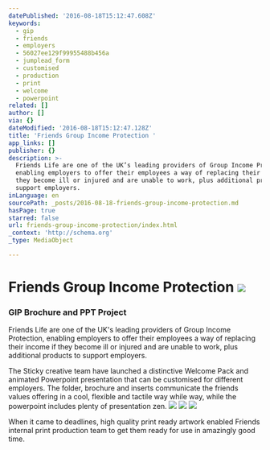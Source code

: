 ```yaml
---
datePublished: '2016-08-18T15:12:47.608Z'
keywords:
  - gip
  - friends
  - employers
  - 56027ee129f99955488b456a
  - jumplead_form
  - customised
  - production
  - print
  - welcome
  - powerpoint
related: []
author: []
via: {}
dateModified: '2016-08-18T15:12:47.128Z'
title: 'Friends Group Income Protection '
app_links: []
publisher: {}
description: >-
  Friends Life are one of the UK’s leading providers of Group Income Protection,
  enabling employers to offer their employees a way of replacing their income if
  they become ill or injured and are unable to work, plus additional products to
  support employers.
inLanguage: en
sourcePath: _posts/2016-08-18-friends-group-income-protection.md
hasPage: true
starred: false
url: friends-group-income-protection/index.html
_context: 'http://schema.org'
_type: MediaObject

---
```

# Friends Group Income Protection ![](https://the-grid-user-content.s3-us-west-2.amazonaws.com/a3bbce12-653d-4b62-954a-07b2f6ced26d.jpg)

### GIP Brochure and PPT Project

Friends Life are one of the UK's leading providers of Group Income Protection, enabling employers to offer their employees a way of replacing their income if they become ill or injured and are unable to work, plus additional products to support employers.

The Sticky creative team have launched a distinctive Welcome Pack and animated Powerpoint presentation that can be customised for different employers. The folder, brochure and inserts communicate the friends values offering in a cool, flexible and tactile way while way, while the powerpoint includes plenty of presentation zen.
![](https://the-grid-user-content.s3-us-west-2.amazonaws.com/4fd201dd-697d-4b85-99e1-8f0d89107ddd.jpg)
![](https://the-grid-user-content.s3-us-west-2.amazonaws.com/52f3dd56-9bdb-4f53-828c-838c92fdf0bc.jpg)
![](https://the-grid-user-content.s3-us-west-2.amazonaws.com/3c7bba69-31fd-4de5-bd86-7c8361e9792e.jpg)

When it came to deadlines, high quality print ready artwork enabled Friends internal print production team to get them ready for use in amazingly good time.